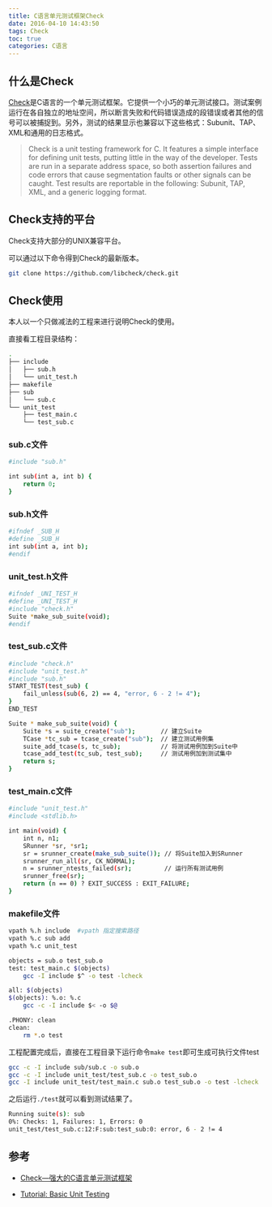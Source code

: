 ```yaml
---
title: C语言单元测试框架Check
date: 2016-04-10 14:43:50
tags: Check 
toc: true
categories: C语言
---
```


## 什么是Check

[Check](http://libcheck.github.io/check/)是C语言的一个单元测试框架。它提供一个小巧的单元测试接口。测试案例运行在各自独立的地址空间，所以断言失败和代码错误造成的段错误或者其他的信号可以被捕捉到。另外，测试的结果显示也兼容以下这些格式：Subunit、TAP、XML和通用的日志格式。

> Check is a unit testing framework for C. It features a simple interface for defining unit tests, putting little in the way of the developer. Tests are run in a separate address space, so both assertion failures and code errors that cause segmentation faults or other signals can be caught. Test results are reportable in the following: Subunit, TAP, XML, and a generic logging format.

## Check支持的平台

Check支持大部分的UNIX兼容平台。

<!--more-->

可以通过以下命令得到Check的最新版本。

```bash
git clone https://github.com/libcheck/check.git
```

## Check使用

本人以一个只做减法的工程来进行说明Check的使用。

直接看工程目录结构：

```bash
.
├── include
│   ├── sub.h
│   └── unit_test.h
├── makefile
├── sub
│   └── sub.c
└── unit_test
    ├── test_main.c
    └── test_sub.c
```

### sub.c文件

```bash
#include "sub.h"

int sub(int a, int b) {
    return 0;
}
```

### sub.h文件

```bash
#ifndef _SUB_H
#define _SUB_H
int sub(int a, int b);
#endif
```

### unit_test.h文件

```bash
#ifndef _UNI_TEST_H
#define _UNI_TEST_H
#include "check.h"
Suite *make_sub_suite(void);
#endif
```

### test_sub.c文件

```bash
#include "check.h"
#include "unit_test.h"
#include "sub.h"
START_TEST(test_sub) {
    fail_unless(sub(6, 2) == 4, "error, 6 - 2 != 4"); 
}
END_TEST

Suite * make_sub_suite(void) {
    Suite *s = suite_create("sub");       // 建立Suite
    TCase *tc_sub = tcase_create("sub");  // 建立测试用例集
    suite_add_tcase(s, tc_sub);           // 将测试用例加到Suite中
    tcase_add_test(tc_sub, test_sub);     // 测试用例加到测试集中
    return s;
}
```

### test_main.c文件

```bash
#include "unit_test.h"
#include <stdlib.h>

int main(void) {
    int n, n1;
    SRunner *sr, *sr1;
    sr = srunner_create(make_sub_suite()); // 将Suite加入到SRunner
    srunner_run_all(sr, CK_NORMAL);
    n = srunner_ntests_failed(sr);         // 运行所有测试用例
    srunner_free(sr);
    return (n == 0) ? EXIT_SUCCESS : EXIT_FAILURE;
}
```

### makefile文件

```bash
vpath %.h include  #vpath 指定搜索路径
vpath %.c sub add
vpath %.c unit_test

objects = sub.o test_sub.o
test: test_main.c $(objects)
	gcc -I include $^ -o test -lcheck 

all: $(objects)
$(objects): %.o: %.c
	gcc -c -I include $< -o $@

.PHONY: clean
clean:
	rm *.o test
```

工程配置完成后，直接在工程目录下运行命令`make test`即可生成可执行文件test

```bash
gcc -c -I include sub/sub.c -o sub.o
gcc -c -I include unit_test/test_sub.c -o test_sub.o
gcc -I include unit_test/test_main.c sub.o test_sub.o -o test -lcheck 
```

之后运行`./test`就可以看到测试结果了。

```bash
Running suite(s): sub
0%: Checks: 1, Failures: 1, Errors: 0
unit_test/test_sub.c:12:F:sub:test_sub:0: error, 6 - 2 != 4
```

## 参考

* [Check—强大的C语言单元测试框架](http://blog.csdn.net/ZCF1002797280/article/details/50421336) 

* [Tutorial: Basic Unit Testing](http://libcheck.github.io/check/doc/check_html/check_3.html) 
